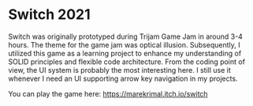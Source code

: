 # Switch 2021

Switch was originally prototyped during Trijam Game Jam in around 3-4 hours. The theme for the game jam was optical illusion. Subsequently, I utilized this game as a learning project to enhance my understanding of SOLID principles and flexible code architecture. From the coding point of view, the UI system is probably the most interesting here. I still use it whenever I need an UI supporting arrow key navigation in my projects.

You can play the game here: https://marekrimal.itch.io/switch
